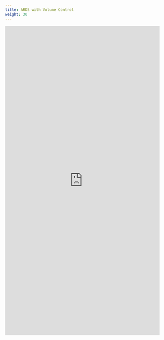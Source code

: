 ```yaml
---
title: ARDS with Volume Control
weight: 30
---
```


<iframe id='frame' src="https://iculearning.com/api/vc/?compliance=0.02" width="500", height="1000", frameborder="0"></iframe>

<script>
let frame = document.querySelector('#frame')
frame.width = frame.parentElement.parentElement.offsetWidth * .75
</script>

